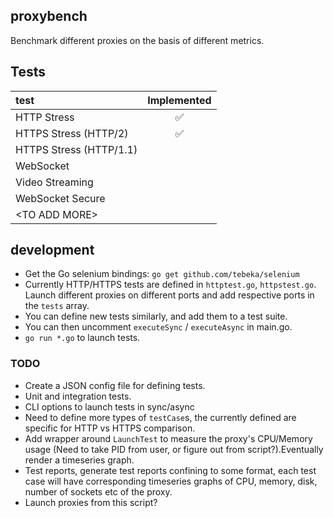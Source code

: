 ## proxybench
Benchmark different proxies on the basis of different metrics.


## Tests
| test                    |   Implemented       |
|:------------------------|:-------------------:|
|HTTP Stress              | :white_check_mark:  |
|HTTPS Stress (HTTP/2)    | :white_check_mark:  |
|HTTPS Stress (HTTP/1.1)  |                     |
|WebSocket                |                     |
|Video Streaming          |                     |
|WebSocket Secure         |                     |
|\<TO ADD MORE\>          |                     |

## development
* Get the Go selenium bindings: `go get github.com/tebeka/selenium`
* Currently HTTP/HTTPS tests are defined in `httptest.go`, `httpstest.go`. Launch different proxies on different ports and add respective ports in the `tests` array.
* You can define new tests similarly, and add them to a test suite.
* You can then uncomment `executeSync` / `executeAsync` in main.go.
* `go run *.go` to launch tests.

### TODO
* Create a JSON config file for defining tests.
* Unit and integration tests.
* CLI options to launch tests in sync/async
* Need to define more types of `testCase`s, the currently defined are specific for HTTP vs HTTPS comparison.
* Add wrapper around `LaunchTest` to measure the proxy's CPU/Memory usage (Need to take PID from user, or figure out from script?).Eventually render a timeseries graph.
* Test reports, generate test reports confining to some format, each test case will have corresponding timeseries graphs of CPU, memory, disk, number of sockets etc of the proxy.
* Launch proxies from this script?
